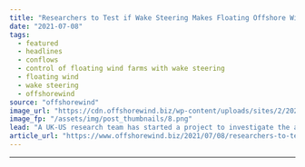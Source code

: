 ```yaml
---
title: "Researchers to Test if Wake Steering Makes Floating Offshore Wind Cheaper"
date: "2021-07-08"
tags: 
  - featured
  - headlines
  - conflows
  - control of floating wind farms with wake steering
  - floating wind
  - wake steering
  - offshorewind
source: "offshorewind"
image_url: "https://cdn.offshorewind.biz/wp-content/uploads/sites/2/2021/07/08083505/Marine-Power-Systems-floating-platform-Windsub.png"
image_fp: "/assets/img/post_thumbnails/8.png"
lead: "A UK-US research team has started a project to investigate the application of wake"
article_url: "https://www.offshorewind.biz/2021/07/08/researchers-to-test-if-wake-steering-makes-floating-offshore-wind-cheaper/"
---
```


---
